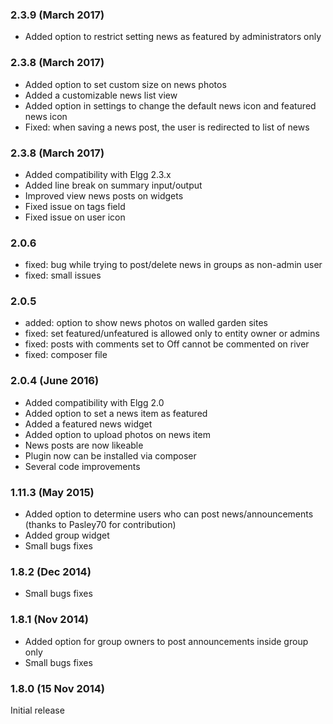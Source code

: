 ### 2.3.9	(March 2017)
- Added option to restrict setting news as featured by administrators only

### 2.3.8	(March 2017)
- Added option to set custom size on news photos
- Added a customizable news list view
- Added option in settings to change the default news icon and featured news icon
- Fixed: when saving a news post, the user is redirected to list of news

### 2.3.8	(March 2017)
- Added compatibility with Elgg 2.3.x
- Added line break on summary input/output 
- Improved view news posts on widgets
- Fixed issue on tags field
- Fixed issue on user icon

### 2.0.6
- fixed: bug while trying to post/delete news in groups as non-admin user
- fixed: small issues

### 2.0.5
- added: option to show news photos on walled garden sites
- fixed: set featured/unfeatured is allowed only to entity owner or admins
- fixed: posts with comments set to Off cannot be commented on river
- fixed: composer file

### 2.0.4	(June 2016)
- Added compatibility with Elgg 2.0
- Added option to set a news item as featured
- Added a featured news widget 
- Added option to upload photos on news item
- News posts are now likeable 
- Plugin now can be installed via composer
- Several code improvements

### 1.11.3	(May 2015)
- Added option to determine users who can post news/announcements (thanks to Pasley70 for contribution)
- Added group widget
- Small bugs fixes

### 1.8.2	(Dec 2014)
- Small bugs fixes

### 1.8.1	(Nov 2014)
- Added option for group owners to post announcements inside group only
- Small bugs fixes

### 1.8.0	(15 Nov 2014)
Initial release 






